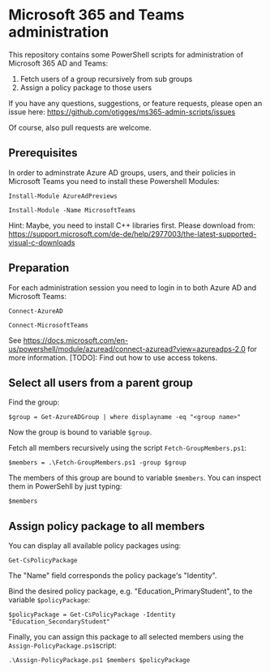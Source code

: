 # Microsoft 365 and Teams administration

This repository contains some PowerShell scripts for administration of Microsoft 365 AD and Teams:

1. Fetch users of a group recursively from sub groups
2. Assign a policy package to those users

If you have any questions, suggestions, or feature requests, please open an issue here: https://github.com/otigges/ms365-admin-scripts/issues

Of course, also pull requests are welcome.

## Prerequisites

In order to adminstrate Azure AD groups, users, and their policies in Microsoft Teams you need to install these Powershell Modules:

`Install-Module AzureAdPreviews`

`Install-Module -Name MicrosoftTeams`

Hint: Maybe, you need to install C++ libraries first. Please download from: https://support.microsoft.com/de-de/help/2977003/the-latest-supported-visual-c-downloads

## Preparation

For each administration session you need to login in to both Azure AD and Microsoft Teams:

`Connect-AzureAD`

`Connect-MicrosoftTeams`

See https://docs.microsoft.com/en-us/powershell/module/azuread/connect-azuread?view=azureadps-2.0 for more information.
[TODO]: Find out how to use access tokens.

## Select all users from a parent group

Find the group:

`$group = Get-AzureADGroup | where displayname -eq "<group name>"`

Now the group is bound to variable `$group`.

Fetch all members recursively using the script `Fetch-GroupMembers.ps1`:

`$members = .\Fetch-GroupMembers.ps1 -group $group`

The members of this group are bound to variable `$members`. You can inspect them in PowerSehll by just typing:

`$members`

## Assign policy package to all members

You can display all available policy packages using:

`Get-CsPolicyPackage`

The "Name" field corresponds the policy package's "Identity".

Bind the desired policy package, e.g. "Education_PrimaryStudent", to the variable `$policyPackage`:

`$policyPackage = Get-CsPolicyPackage -Identity "Education_SecondaryStudent"`

Finally, you can assign this package to all selected members using the `Assign-PolicyPackage.ps1`script:

`.\Assign-PolicyPackage.ps1 $members $policyPackage`
